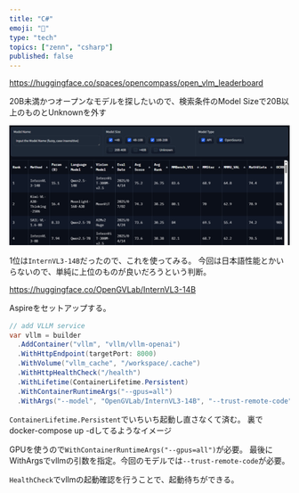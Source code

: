 ```yaml
---
title: "C#"
emoji: "🤖"
type: "tech"
topics: ["zenn", "csharp"]
published: false
---
```


https://huggingface.co/spaces/opencompass/open_vlm_leaderboard

20B未満かつオープンなモデルを探したいので、検索条件のModel Sizeで20B以上のものとUnknownを外す

![alt text](image.png)

1位は`InternVL3-14B`だったので、これを使ってみる。
今回は日本語性能とかいらないので、単純に上位のものが良いだろうという判断。

https://huggingface.co/OpenGVLab/InternVL3-14B

Aspireをセットアップする。

```csharp
// add VLLM service
var vllm = builder
  .AddContainer("vllm", "vllm/vllm-openai")
  .WithHttpEndpoint(targetPort: 8000)
  .WithVolume("vllm_cache", "/workspace/.cache")
  .WithHttpHealthCheck("/health")
  .WithLifetime(ContainerLifetime.Persistent)
  .WithContainerRuntimeArgs("--gpus=all")
  .WithArgs("--model", "OpenGVLab/InternVL3-14B", "--trust-remote-code");
```

`ContainerLifetime.Persistent`でいちいち起動し直さなくて済む。
裏でdocker-compose up -dしてるようなイメージ

GPUを使うので`WithContainerRuntimeArgs("--gpus=all")`が必要。
最後にWithArgsでvllmの引数を指定。今回のモデルでは`--trust-remote-code`が必要。

`HealthCheck`でvllmの起動確認を行うことで、起動待ちができる。


